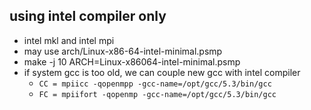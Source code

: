 ## using intel compiler only
- intel mkl and intel mpi
- may use arch/Linux-x86-64-intel-minimal.psmp
- make -j 10 ARCH=Linux-x86064-intel-minimal.psmp
- if system gcc is too old, we can couple new gcc with intel compiler
  - `CC = mpiicc -qopenmpp -gcc-name=/opt/gcc/5.3/bin/gcc`
  - `FC = mpiifort -qopenmp -gcc-name=/opt/gcc/5.3/bin/gcc`
